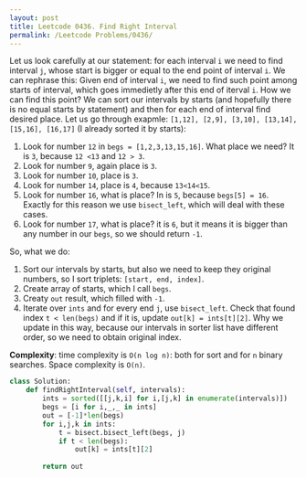 ```yaml
---
layout: post
title: Leetcode 0436. Find Right Interval
permalink: /Leetcode Problems/0436/
---
```


Let us look carefully at our statement: for each interval `i` we need to find interval `j`, whose start is bigger or equal to the end point of interval `i`. We can rephrase this:
Given end of interval `i`, we need to find such point among starts of interval, which goes immedietly after this end of iterval `i`. How we can find this point? We can sort our intervals by starts (and hopefully there is no equal starts by statement) and then for each end of interval find desired place. Let us go through exapmle:
`[1,12], [2,9], [3,10], [13,14], [15,16], [16,17]` (I already sorted it by starts):

1. Look for number `12` in `begs = [1,2,3,13,15,16]`. What place we need? It is `3`, because `12 <13` and `12 > 3`.
2. Look for number `9`, again place is `3`.
3. Look for number `10`, place is `3`.
4. Look for number `14`, place is `4`, because `13<14<15`.
5. Look for number `16`, what is place? In is `5`, because `begs[5] = 16`. Exactly for this reason we use `bisect_left`, which will deal with these cases.
6. Look for number `17`, what is place? it is `6`, but it means it is bigger than any number in our `begs`, so we should return `-1`.

So, what we do:
1. Sort our intervals by starts, but also we need to keep they original numbers, so I sort triplets: `[start, end, index]`.
2. Create array of starts, which I call `begs`.
3. Creaty `out` result, which filled with `-1`.
4. Iterate over `ints` and for every end `j`, use `bisect_left`. Check that found index `t < len(begs)` and if it is, update `out[k] = ints[t][2]`. Why we update in this way, because our intervals in sorter list have different order, so we need to obtain original index.

**Complexity**: time complexity is `O(n log n)`: both for sort and for `n` binary searches. Space complexity is `O(n)`.

```python
class Solution:
    def findRightInterval(self, intervals):
        ints = sorted([[j,k,i] for i,[j,k] in enumerate(intervals)])
        begs = [i for i,_,_ in ints]
        out = [-1]*len(begs)
        for i,j,k in ints:
            t = bisect.bisect_left(begs, j)
            if t < len(begs):
                out[k] = ints[t][2]
        
        return out
```